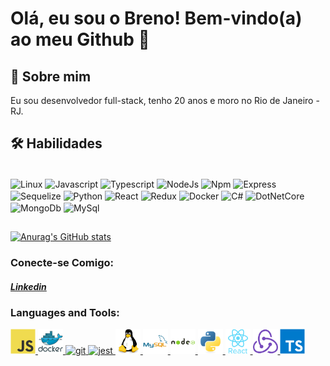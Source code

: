 
# Olá, eu sou o Breno! Bem-vindo(a) ao meu Github 👋


## 🚀 Sobre mim
Eu sou desenvolvedor full-stack, tenho 20 anos e moro no Rio de Janeiro - RJ. 


## 🛠 Habilidades

<div style="display inline-block" ><br>
  <img align="center" height="40" width="40" src="https://cdn.jsdelivr.net/gh/devicons/devicon/icons/linux/linux-original.svg" alt="Linux" />
  <img align="center" height="40" width="40" src="https://cdn.jsdelivr.net/gh/devicons/devicon/icons/javascript/javascript-plain.svg" alt="Javascript" />
  <img align="center" height="40" width="40" src="https://cdn.jsdelivr.net/gh/devicons/devicon/icons/typescript/typescript-original.svg" alt="Typescript" />
  <img align="center" height="40" width="40" src="https://cdn.jsdelivr.net/gh/devicons/devicon/icons/nodejs/nodejs-original.svg" alt="NodeJs" />
  <img align="center" height="40" width="40" src="https://cdn.jsdelivr.net/gh/devicons/devicon/icons/npm/npm-original-wordmark.svg" alt="Npm" />
  <img align="center" height="40" width="40" src="https://cdn.jsdelivr.net/gh/devicons/devicon/icons/express/express-original.svg" alt="Express" />
  <img align="center" height="40" width="40" src="https://cdn.jsdelivr.net/gh/devicons/devicon/icons/sequelize/sequelize-original.svg" alt="Sequelize" />
  <img align="center" height="40" width="40" src="https://cdn.jsdelivr.net/gh/devicons/devicon/icons/python/python-original-wordmark.svg" alt="Python" />
  <img align="center" height="40" width="40" src="https://cdn.jsdelivr.net/gh/devicons/devicon/icons/react/react-original.svg" alt="React" />
  <img align="center" height="40" width="40" src="https://cdn.jsdelivr.net/gh/devicons/devicon/icons/redux/redux-original.svg" alt="Redux" />
  <img align="center" height="40" width="40" src="https://cdn.jsdelivr.net/gh/devicons/devicon/icons/docker/docker-original-wordmark.svg" alt="Docker" /> 
  <img align="center" height="40" width="40" src="https://cdn.jsdelivr.net/gh/devicons/devicon/icons/csharp/csharp-original.svg" alt="C#" />
  <img align="center" height="40" width="40" src="https://cdn.jsdelivr.net/gh/devicons/devicon/icons/dotnetcore/dotnetcore-original.svg" alt="DotNetCore" />
  <img align="center" height="40" width="40" src="https://cdn.jsdelivr.net/gh/devicons/devicon/icons/mongodb/mongodb-original-wordmark.svg" alt="MongoDb" />
  <img align="center" height="60" width="40" src="https://cdn.jsdelivr.net/gh/devicons/devicon/icons/mysql/mysql-original-wordmark.svg" alt="MySql" />
</div>

##

[![Anurag's GitHub stats](https://github-readme-stats.vercel.app/api?username=BrenoGodoy&hide=contribs,prs&theme=gruvbox)](https://github.com/anuraghazra/github-readme-stats)

<h3>Conecte-se Comigo:</h5>
<h5><a href="https://www.linkedin.com/in/brenogodoycosta/">Linkedin</a></h5>

<h3 align="left">Languages and Tools:</h3>
<a href="https://developer.mozilla.org/en-US/docs/Web/JavaScript" target="_blank" rel="noreferrer"> <img src="https://raw.githubusercontent.com/devicons/devicon/master/icons/javascript/javascript-original.svg" alt="javascript" width="40" height="40"/> </a> 
<a href="https://www.docker.com/" target="_blank" rel="noreferrer"> <img src="https://raw.githubusercontent.com/devicons/devicon/master/icons/docker/docker-original-wordmark.svg" alt="docker" width="40" height="40"/> </a> <a href="https://git-scm.com/" target="_blank" rel="noreferrer"> <img src="https://www.vectorlogo.zone/logos/git-scm/git-scm-icon.svg" alt="git" width="40" height="40"/> </a> <a href="https://jestjs.io/pt-BR/docs/getting-started" target="_blank" rel="noreferrer"> <img src="https://www.vectorlogo.zone/logos/jestjsio/jestjsio-icon.svg" alt="jest" width="40" height="40"/> </a> <a href="https://www.linux.org/" target="_blank" rel="noreferrer"> <img src="https://raw.githubusercontent.com/devicons/devicon/master/icons/linux/linux-original.svg" alt="linux" width="40" height="40"/> </a> <a href="https://www.mysql.com/" target="_blank" rel="noreferrer"> <img src="https://raw.githubusercontent.com/devicons/devicon/master/icons/mysql/mysql-original-wordmark.svg" alt="mysql" width="40" height="40"/> </a> <a href="https://nodejs.org" target="_blank" rel="noreferrer"> <img src="https://raw.githubusercontent.com/devicons/devicon/master/icons/nodejs/nodejs-original-wordmark.svg" alt="nodejs" width="40" height="40"/> </a> <a href="https://www.python.org" target="_blank" rel="noreferrer"> <img src="https://raw.githubusercontent.com/devicons/devicon/master/icons/python/python-original.svg" alt="python" width="40" height="40"/> </a> <a href="https://reactjs.org/" target="_blank" rel="noreferrer"> <img src="https://raw.githubusercontent.com/devicons/devicon/master/icons/react/react-original-wordmark.svg" alt="react" width="40" height="40"/> </a> <a href="https://redux.js.org" target="_blank" rel="noreferrer"> <img src="https://raw.githubusercontent.com/devicons/devicon/master/icons/redux/redux-original.svg" alt="redux" width="40" height="40"/> </a> <a href="https://www.typescriptlang.org/" target="_blank" rel="noreferrer"> <img src="https://raw.githubusercontent.com/devicons/devicon/master/icons/typescript/typescript-original.svg" alt="typescript" width="40" height="40"/> </a> </p>
